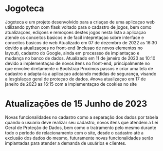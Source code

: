 # Jogoteca
Jogoteca e um projeto desenvolvido para a criaçao de uma aplicaçao web utilizando python com flask voltado para o cadastro de jogos, bem como atualizaçoes, ediçoes e remoçoes destes jogos nesta lista
a aplicaçao atende os conceitos basicos e de facil intepretaçao sobre interface e conceitos basicos de web
Atualizado em 07 de dezembro de 2022 as 16:30 devido a atualizaçoes no front-end (inclusao de novos elementos no layout), cadastro do Google, ainda em processso de implantaçao e mudança no banco de dados.
Atualizado em 11 de janeiro de 2023 as 10:10 devido a implementaçao de novos itens no front-end, principalmente no que envolve diretamente o Bootstrap
Proximos passos e criar uma tela de cadastro e adapta-la a aplicaçao adotando medidas de segurança, visando a lesgislaçao geral de proteçao de dados.
#nova atualizaçao em 17 de janeiro de 2023 as 16:15 com a implementaçao de cookies no site

# Atualizações de 15 Junho de 2023
Novas funcionalidades no cadastro como a separação dos dados por tabela quando o usuario deve realizar seu cadastro, novos itens que atendem a Lei Geral de Proteção de Dados, bem como o tratramento pelo mesmo durante todo o período de relacionamento com o site, desde o cadastro até a exclusão dos dados do mesmo, futuramente novas funcionalidades serão implantadas para atender a demanda de usuários e clientes.
